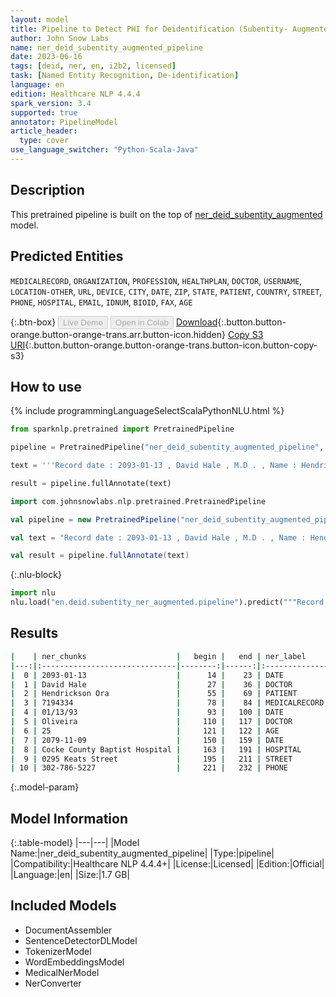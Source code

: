 ```yaml
---
layout: model
title: Pipeline to Detect PHI for Deidentification (Subentity- Augmented)
author: John Snow Labs
name: ner_deid_subentity_augmented_pipeline
date: 2023-06-16
tags: [deid, ner, en, i2b2, licensed]
task: [Named Entity Recognition, De-identification]
language: en
edition: Healthcare NLP 4.4.4
spark_version: 3.4
supported: true
annotator: PipelineModel
article_header:
  type: cover
use_language_switcher: "Python-Scala-Java"
---
```


## Description

This pretrained pipeline is built on the top of [ner_deid_subentity_augmented](https://nlp.johnsnowlabs.com/2021/09/03/ner_deid_subentity_augmented_en.html) model.

## Predicted Entities

`MEDICALRECORD`, `ORGANIZATION`, `PROFESSION`, `HEALTHPLAN`, `DOCTOR`, `USERNAME`, `LOCATION-OTHER`, `URL`, `DEVICE`, `CITY`, `DATE`, `ZIP`, `STATE`, `PATIENT`, `COUNTRY`, `STREET`, `PHONE`, `HOSPITAL`, `EMAIL`, `IDNUM`, `BIOID`, `FAX`, `AGE`

{:.btn-box}
<button class="button button-orange" disabled>Live Demo</button>
<button class="button button-orange" disabled>Open in Colab</button>
[Download](https://s3.amazonaws.com/auxdata.johnsnowlabs.com/clinical/models/ner_deid_subentity_augmented_pipeline_en_4.4.4_3.4_1686926636235.zip){:.button.button-orange.button-orange-trans.arr.button-icon.hidden}
[Copy S3 URI](s3://auxdata.johnsnowlabs.com/clinical/models/ner_deid_subentity_augmented_pipeline_en_4.4.4_3.4_1686926636235.zip){:.button.button-orange.button-orange-trans.button-icon.button-copy-s3}

## How to use

<div class="tabs-box" markdown="1">
{% include programmingLanguageSelectScalaPythonNLU.html %}

```python
from sparknlp.pretrained import PretrainedPipeline

pipeline = PretrainedPipeline("ner_deid_subentity_augmented_pipeline", "en", "clinical/models")

text = '''Record date : 2093-01-13 , David Hale , M.D . , Name : Hendrickson Ora , MR # 7194334 Date : 01/13/93 . PCP : Oliveira , 25 years old , Record date : 2079-11-09 . Cocke County Baptist Hospital , 0295 Keats Street , Phone 302-786-5227.'''

result = pipeline.fullAnnotate(text)
```
```scala
import com.johnsnowlabs.nlp.pretrained.PretrainedPipeline

val pipeline = new PretrainedPipeline("ner_deid_subentity_augmented_pipeline", "en", "clinical/models")

val text = "Record date : 2093-01-13 , David Hale , M.D . , Name : Hendrickson Ora , MR # 7194334 Date : 01/13/93 . PCP : Oliveira , 25 years old , Record date : 2079-11-09 . Cocke County Baptist Hospital , 0295 Keats Street , Phone 302-786-5227."

val result = pipeline.fullAnnotate(text)
```


{:.nlu-block}
```python
import nlu
nlu.load("en.deid.subentity_ner_augmented.pipeline").predict("""Record date : 2093-01-13 , David Hale , M.D . , Name : Hendrickson Ora , MR # 7194334 Date : 01/13/93 . PCP : Oliveira , 25 years old , Record date : 2079-11-09 . Cocke County Baptist Hospital , 0295 Keats Street , Phone 302-786-5227.""")
```

</div>



## Results

```bash
|    | ner_chunks                    |   begin |   end | ner_label     |   confidence |
|---:|:------------------------------|--------:|------:|:--------------|-------------:|
|  0 | 2093-01-13                    |      14 |    23 | DATE          |      1       |
|  1 | David Hale                    |      27 |    36 | DOCTOR        |      0.97385 |
|  2 | Hendrickson Ora               |      55 |    69 | PATIENT       |      0.9932  |
|  3 | 7194334                       |      78 |    84 | MEDICALRECORD |      0.9993  |
|  4 | 01/13/93                      |      93 |   100 | DATE          |      1       |
|  5 | Oliveira                      |     110 |   117 | DOCTOR        |      0.9993  |
|  6 | 25                            |     121 |   122 | AGE           |      0.9905  |
|  7 | 2079-11-09                    |     150 |   159 | DATE          |      0.9998  |
|  8 | Cocke County Baptist Hospital |     163 |   191 | HOSPITAL      |      0.97485 |
|  9 | 0295 Keats Street             |     195 |   211 | STREET        |      0.8209  |
| 10 | 302-786-5227                  |     221 |   232 | PHONE         |      0.9541  |
```

{:.model-param}
## Model Information

{:.table-model}
|---|---|
|Model Name:|ner_deid_subentity_augmented_pipeline|
|Type:|pipeline|
|Compatibility:|Healthcare NLP 4.4.4+|
|License:|Licensed|
|Edition:|Official|
|Language:|en|
|Size:|1.7 GB|

## Included Models

- DocumentAssembler
- SentenceDetectorDLModel
- TokenizerModel
- WordEmbeddingsModel
- MedicalNerModel
- NerConverter